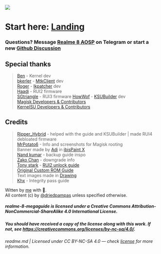 ![](https://repository-images.githubusercontent.com/673466903/130160f7-3f55-45a8-9fec-bb79e0763082)

# Start here: [Landing](/landing.md)

### Questions? Message [Realme 8 AOSP](https://t.me/Realme8AOSPGroup) on Telegram or start a new [Github Discussion](https://github.com/dpejoh/realme-8-megaguide/discussions/new/choose)

## Special thanks
 
> [Ben](https://github.com/bengris32/android_kernel_realme_mt6785) - Kernel dev  
> [bkerler](https://twitter.com/viperbjk) - [MtkClient](https://github.com/bkerler/mtkclient) dev  
> [Roger](https://t.me/R0rt1z2) - [lkpatcher](https://github.com/R0rt1z2/lkpatcher) dev  
> [Haadi](https://t.me/Haadi786H) - RUI2 firmware  
> [SGtriangle](https://t.me/SGtriangle) - RUI3 firmware
> [HowWof](https://t.me/HowWof) - [KSUBuilder](https://github.com/HowWof/KernelSU_Builder) dev  
> [Magisk Developers & Contributors](https://github.com/topjohnwu/Magisk)  
> [KernelSU Developers & Contributors](https://github.com/tiann/KernelSU)  

## Credits

> [Ripper_Hybrid](https://t.me/Ripper_Hybrid) - helped with the guide and KSUBuilder | made RUI4 debloated firmware  
> [MrPotato6](https://t.me/MrPotato6) - Info and screenshots for Magisk rooting  
> Banner made by [Adi](https://youtube.com/@WDableu) in [ibisPaint X](https://ibispaint.com/product.jsp)  
> [Nand kumar](https://forum.xda-developers.com/m/nand-kumar.8476267/) - backup guide inspo  
> [Zako Chan](https://t.me/zakolakov106/) - downgrade info  
> [Tony stark](https://forum.xda-developers.com/m/tony-stark.7582728/) - [RUI2 unlock guide](https://forum.xda-developers.com/t/guide-realme-8-unofficial-new-method-unlock-bootloader-flash-twrp-and-root-rmx3085.4386473/)  
> [Original Custom ROM Guide](https://telegra.ph/Flash-LineageOS-on-Realme-8-06-05)  
> Text images made in [Drawing](https://maoschanz.github.io/drawing)  
> [Khx](https://github.com/dpejoh) - Integrity pass guide
 
Witten by [me](https://dry.nl.eu.org/links) with 🫶.  
All content (c) by [@driedpampas](https://dry.nl.eu.org/links) unless specified otherwise.

##### realme-8-megaguide is licensed under a Creative Commons Attribution-NonCommercial-ShareAlike 4.0 International License.
##### You should have received a copy of the license along with this work. If not, see <https://creativecommons.org/licenses/by-nc-sa/4.0/>.
###### readme.md | Licensed under CC BY-NC-SA 4.0 — check [license](/LICENSE) for more information.
